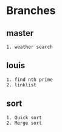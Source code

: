 # Branches
## master
    1. weather search
## louis
    1. find nth prime
    2. linklist
## sort
    1. Quick sort
    2. Merge sort 

